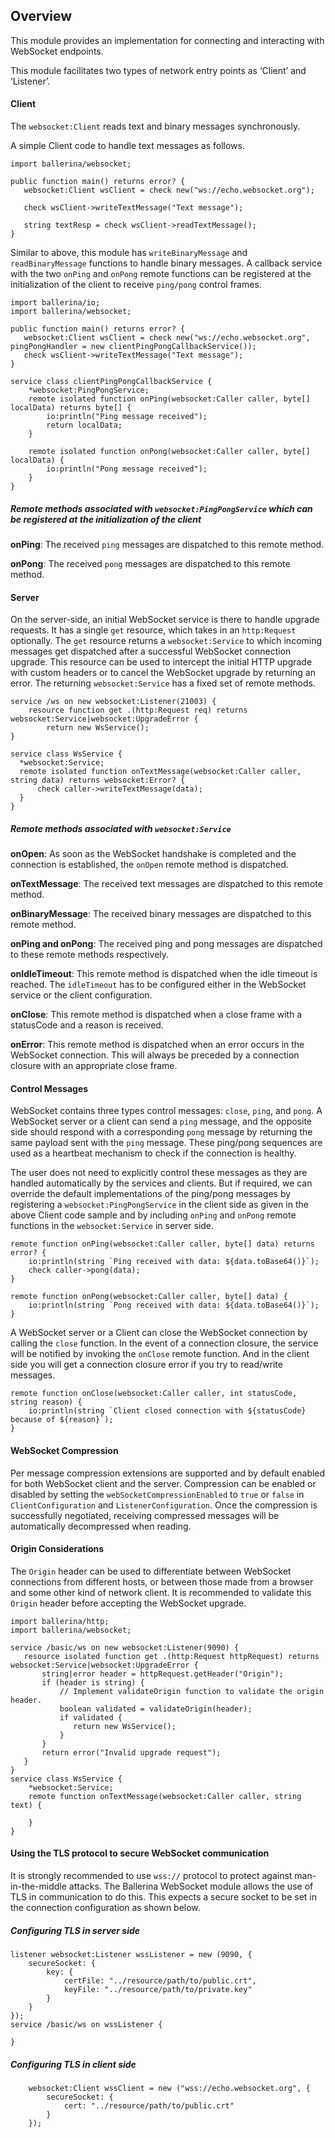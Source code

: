 ## Overview

This module provides an implementation for connecting and interacting with WebSocket endpoints. 

This module facilitates two types of network entry points as ‘Client’ and ‘Listener’. 

#### Client

The `websocket:Client` reads text and binary messages synchronously. 

A simple Client code to handle text messages as follows.
```ballerina
import ballerina/websocket;

public function main() returns error? {
   websocket:Client wsClient = check new("ws://echo.websocket.org");

   check wsClient->writeTextMessage("Text message");

   string textResp = check wsClient->readTextMessage();
}
```
Similar to above, this module has `writeBinaryMessage` and `readBinaryMessage` functions to handle binary messages.
A callback service with the two `onPing` and `onPong` remote functions can be registered at the initialization of the client to receive `ping/pong` control frames.
```ballerina
import ballerina/io;
import ballerina/websocket;

public function main() returns error? {
   websocket:Client wsClient = check new("ws://echo.websocket.org", pingPongHandler = new clientPingPongCallbackService());
   check wsClient->writeTextMessage("Text message");
}

service class clientPingPongCallbackService {
    *websocket:PingPongService;
    remote isolated function onPing(websocket:Caller caller, byte[] localData) returns byte[] {
        io:println("Ping message received");
        return localData;
    }

    remote isolated function onPong(websocket:Caller caller, byte[] localData) {
        io:println("Pong message received");
    }
}
```

##### Remote methods associated with `websocket:PingPongService` which can be registered at the initialization of the client

**onPing**: The received `ping` messages are dispatched to this remote method.

**onPong**: The received `pong` messages are dispatched to this remote method.

#### Server

On the server-side, an initial WebSocket service is there to handle upgrade requests. It has a single `get` resource, which takes in an `http:Request` optionally. The `get` resource returns a `websocket:Service` to which incoming messages get dispatched after a successful WebSocket connection upgrade. This resource can be used to intercept the initial HTTP upgrade with custom headers or to cancel the WebSocket upgrade by returning an error.
The returning `websocket:Service` has a fixed set of remote methods.

```ballerina
service /ws on new websocket:Listener(21003) {
    resource function get .(http:Request req) returns websocket:Service|websocket:UpgradeError {
        return new WsService();
}
        
service class WsService {
  *websocket:Service;
  remote isolated function onTextMessage(websocket:Caller caller, string data) returns websocket:Error? {
      check caller->writeTextMessage(data);
  }
}              
```

##### Remote methods associated with `websocket:Service`

**onOpen**: As soon as the WebSocket handshake is completed and the connection is established, the `onOpen` remote method is dispatched.

**onTextMessage**: The received text messages are dispatched to this remote method.

**onBinaryMessage**: The received binary messages are dispatched to this remote method.

**onPing and onPong**: The received ping and pong messages are dispatched to these remote methods respectively.

**onIdleTimeout**: This remote method is dispatched when the idle timeout is reached. The `idleTimeout` has to be configured either in the WebSocket service or the client configuration.

**onClose**: This remote method is dispatched when a close frame with a statusCode and a reason is received.

**onError**: This remote method is dispatched when an error occurs in the WebSocket connection. This will always be preceded by a connection closure with an appropriate close frame.

#### Control Messages

WebSocket contains three types control messages: `close`, `ping`, and `pong`. A WebSocket server or a client can send a `ping` message, and the opposite side should respond with a corresponding `pong` message by returning the same payload sent with the `ping` message. These ping/pong sequences are used as a heartbeat mechanism to check if the connection is healthy. 

The user does not need to explicitly control these messages as they are handled automatically by the services and clients. But if required, we can override the default implementations of the ping/pong messages by registering a `websocket:PingPongService` in the client side as given in the above Client code sample and by including `onPing` and `onPong` remote functions in the `websocket:Service` in server side.

```ballerina
remote function onPing(websocket:Caller caller, byte[] data) returns error? {
    io:println(string `Ping received with data: ${data.toBase64()}`);
    check caller->pong(data);
}
 
remote function onPong(websocket:Caller caller, byte[] data) {
    io:println(string `Pong received with data: ${data.toBase64()}`);
}
```

A WebSocket server or a Client can close the WebSocket connection by calling the `close` function. In the event of a connection closure, the service will be notified by invoking the `onClose` remote function. And in the client side you will get a connection closure error if you try to read/write messages. 
```ballerina
remote function onClose(websocket:Caller caller, int statusCode, string reason) {
    io:println(string `Client closed connection with ${statusCode} because of ${reason}`);
}
```

#### WebSocket Compression

Per message compression extensions are supported and by default enabled for both WebSocket client and the server. Compression can be enabled or disabled by setting the `webSocketCompressionEnabled` to `true` or `false` in `ClientConfiguration` and `ListenerConfiguration`. Once the compression is successfully negotiated, receiving compressed messages will be automatically decompressed when reading.

#### Origin Considerations

The `Origin` header can be used to differentiate between WebSocket connections from different hosts, or between those made from a browser and some other kind of network client. It is recommended to validate this `Origin` header before accepting the WebSocket upgrade.
```ballerina
import ballerina/http;
import ballerina/websocket;

service /basic/ws on new websocket:Listener(9090) {
   resource isolated function get .(http:Request httpRequest) returns websocket:Service|websocket:UpgradeError {
       string|error header = httpRequest.getHeader("Origin");
       if (header is string) {
           // Implement validateOrigin function to validate the origin header.
	       boolean validated = validateOrigin(header);
           if validated {
              return new WsService();
           }
       }
       return error("Invalid upgrade request");
   }
}
service class WsService {
    *websocket:Service;
    remote function onTextMessage(websocket:Caller caller, string text) {
        
    }
}
```

#### Using the TLS protocol to secure WebSocket communication

It is strongly recommended to use `wss://` protocol to protect against man-in-the-middle attacks. The Ballerina WebSocket module allows the use of TLS in communication to do this. This expects a secure socket to be set in the connection configuration as shown below.

##### Configuring TLS in server side

```ballerina
listener websocket:Listener wssListener = new (9090, {
    secureSocket: {
        key: {
            certFile: "../resource/path/to/public.crt",
            keyFile: "../resource/path/to/private.key"
        }
    }
});
service /basic/ws on wssListener {
    
}
```

##### Configuring TLS in client side

```ballerina
    websocket:Client wssClient = new ("wss://echo.websocket.org", {
        secureSocket: {
            cert: "../resource/path/to/public.crt"
        }
    });
```